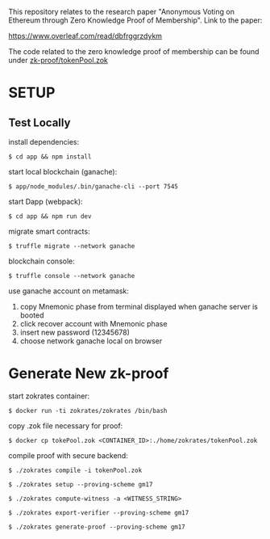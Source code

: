 This repository relates to the research paper "Anonymous Voting on Ethereum through Zero Knowledge Proof of Membership".
Link to the paper:

https://www.overleaf.com/read/dbfrggrzdykm

The code related to the zero knowledge proof of membership can be found under [zk-proof/tokenPool.zok](https://github.com/alvaro-alonso/Ethereum-Anonymous-Voting/blob/master/zk-proof/tokenPool.zok)

# SETUP

## Test Locally

install dependencies:

    $ cd app && npm install

start local blockchain (ganache):

    $ app/node_modules/.bin/ganache-cli --port 7545

start Dapp (webpack):

    $ cd app && npm run dev

migrate smart contracts:

    $ truffle migrate --network ganache

blockchain console:

    $ truffle console --network ganache

use ganache account on metamask:

1. copy Mnemonic phase from terminal displayed when ganache server is booted
2. click recover account with Mnemonic phase
3. insert new password (12345678)
4. choose network ganache local on browser

# Generate New zk-proof

start zokrates container:

    $ docker run -ti zokrates/zokrates /bin/bash

copy .zok file necessary for proof:

    $ docker cp tokePool.zok <CONTAINER_ID>:./home/zokrates/tokenPool.zok
    
compile proof with secure backend:

    $ ./zokrates compile -i tokenPool.zok
    
    $ ./zokrates setup --proving-scheme gm17
    
    $ ./zokrates compute-witness -a <WITNESS_STRING>
    
    $ ./zokrates export-verifier --proving-scheme gm17
    
    $ ./zokrates generate-proof --proving-scheme gm17
